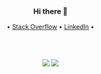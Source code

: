 
<div align="center">
  <h3>Hi there 👋</h3>
  <p align="center">
  • <a target="_blank" href="https://stackoverflow.com/users/7039250/gambitier">Stack Overflow</a> •
    <a target="_blank" href="https://www.linkedin.com/in/akash-l-jadhav/">LinkedIn</a> •
  </p>
  <br />
  <br />
  <br />
  <img src="https://github-readme-stats.vercel.app/api?username=gambitier&show_icons=true&line_height=45&theme=highcontrast&include_all_commits=true" />
  <img src="https://github-readme-stackoverflow.vercel.app/?userID=7039250&theme=dark" />
  <br />
  <br />
</div>
